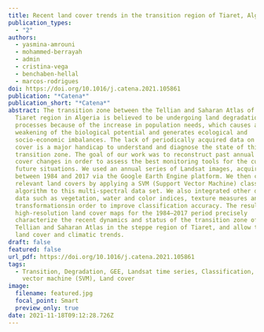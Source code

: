 ```yaml
---
title: Recent land cover trends in the transition region of Tiaret, Algeria
publication_types:
  - "2"
authors:
  - yasmina-amrouni
  - mohammed-berrayah
  - admin
  - cristina-vega
  - benchaben-hellal
  - marcos-rodrigues
doi: https://doi.org/10.1016/j.catena.2021.105861
publication: "*Catena*"
publication_short: "*Catena*"
abstract: The transition zone between the Tellian and Saharan Atlas of the
  Tiaret region in Algeria is believed to be undergoing land degradation
  processes because of the increase in population needs, which causes a
  weakening of the biological potential and generates ecological and
  socio-economic imbalances. The lack of periodically acquired data on land
  cover is a major handicap to understand and diagnose the state of this
  transition zone. The goal of our work was to reconstruct past annual land
  cover changes in order to assess the best monitoring tools for the current and
  future situations. We used an annual series of Landsat images, acquired
  between 1984 and 2017 via the Google Earth Engine platform. We then classified
  relevant land covers by applying a SVM (Support Vector Machine) classification
  algorithm to this multi-spectral data set. We also integrated other derived
  data such as vegetation, water and color indices, texture measures and TC
  transformationsin order to improve classification accuracy. The resulting 34
  high-resolution land cover maps for the 1984–2017 period precisely
  characterize the recent dynamics and status of the transition zone of the
  Tellian and Saharan Atlas in the steppe region of Tiaret, and allow to explore
  land cover and climatic trends.
draft: false
featured: false
url_pdf: https://doi.org/10.1016/j.catena.2021.105861
tags:
  - Transition, Degradation, GEE, Landsat time series, Classification, Support
    vector machine (SVM), Land cover
image:
  filename: featured.jpg
  focal_point: Smart
  preview_only: true
date: 2021-11-18T09:12:28.726Z
---
```

